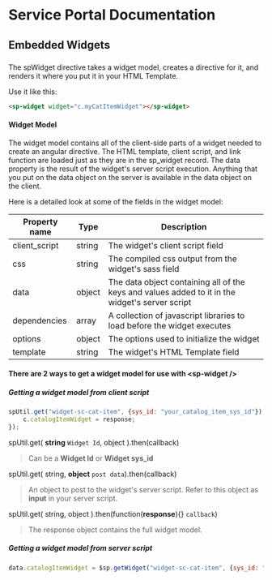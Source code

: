 # Service Portal Documentation
## Embedded Widgets

### <sp-widget />
The spWidget directive takes a widget model, creates a directive for it, and renders it where you put it in your HTML Template. 

Use it like this:

```html
<sp-widget widget="c.myCatItemWidget"></sp-widget>
```

#### Widget Model
The widget model contains all of the client-side parts of a widget needed to create an angular directive. The HTML template, client script, and link function are loaded just as they are in the sp_widget record. The data property is the result of the widget's server script execution. Anything that you put on the data object on the server is available in the data object on the client.

Here is a detailed look at some of the fields in the widget model: 

| Property name | Type | Description |
| ------------- | ---- | ----------- |
| client_script | string | The widget's client script field |
| css | string | The compiled css output from the widget's sass field |
| data | object | The data object containing all of the keys and values added to it in the widget's server script |
| dependencies | array | A collection of javascript libraries to load before the widget executes |
| options | object | The options used to initialize the widget |
| template | string | The widget's HTML Template field |


#### There are 2 ways to get a widget model for use with \<sp-widget />

##### Getting a widget model from client script

```javascript
spUtil.get("widget-sc-cat-item", {sys_id: "your_catalog_item_sys_id"}).then(function(response) {
	c.catalogItemWidget = response;
});
```

spUtil.get( **string** `Widget Id`, object ).then(callback)
> Can be a **Widget Id** or **Widget sys_id**

spUtil.get( string, **object** `post data`).then(callback)
> An object to post to the widget's server script. Refer to this object as **input** in your server script.

spUtil.get( string, object ).then(function(**response**){} `callback`)
> The response object contains the full widget model.

##### Getting a widget model from server script

```javascript
data.catalogItemWidget = $sp.getWidget("widget-sc-cat-item", {sys_id: "your_catalog_item_sys_id"});
```
